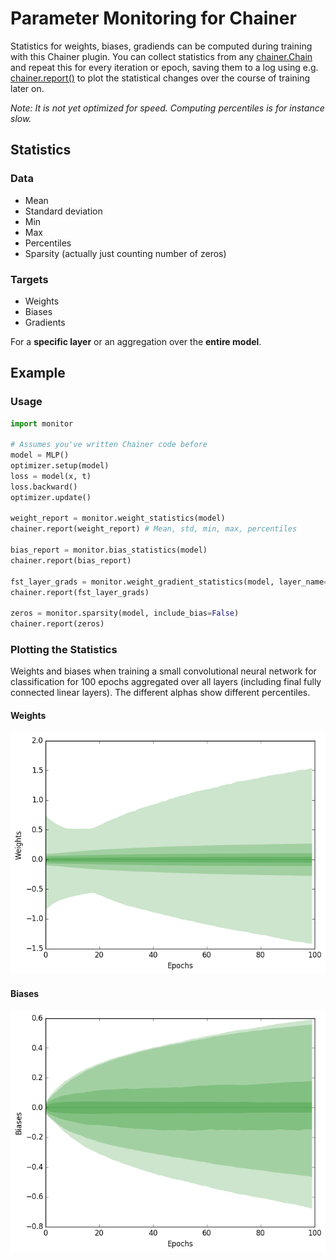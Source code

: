 # Parameter Monitoring for Chainer

Statistics for weights, biases, gradiends can be computed during training with this Chainer plugin. You can collect statistics from any [chainer.Chain](http://docs.chainer.org/en/stable/reference/core/link.html) and repeat this for every iteration or epoch, saving them to a log using e.g. [chainer.report()](http://docs.chainer.org/en/stable/reference/util/reporter.html) to plot the statistical changes over the course of training later on.

*Note: It is not yet optimized for speed. Computing percentiles is for instance slow.*

## Statistics

### Data

- Mean
- Standard deviation
- Min
- Max
- Percentiles
- Sparsity (actually just counting number of zeros)

### Targets

- Weights
- Biases
- Gradients

For a **specific layer** or an aggregation over the **entire model**.

## Example

### Usage

```python
import monitor

# Assumes you've written Chainer code before
model = MLP()
optimizer.setup(model)
loss = model(x, t)
loss.backward()
optimizer.update()

weight_report = monitor.weight_statistics(model)
chainer.report(weight_report) # Mean, std, min, max, percentiles

bias_report = monitor.bias_statistics(model)
chainer.report(bias_report)

fst_layer_grads = monitor.weight_gradient_statistics(model, layer_name='fc1')
chainer.report(fst_layer_grads)

zeros = monitor.sparsity(model, include_bias=False)
chainer.report(zeros)
```

### Plotting the Statistics

Weights and biases when training a small convolutional neural network for classification for 100 epochs aggregated over all layers (including final fully connected linear layers). The different alphas show different percentiles.

#### Weights

<img src="./samples/weights.png" width="512px;"/>

#### Biases

<img src="./samples/biases.png" width="512px;"/>
